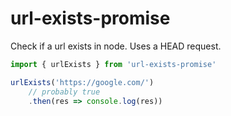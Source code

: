 # url-exists-promise

Check if a url exists in node.
Uses a HEAD request.

```ts
import { urlExists } from 'url-exists-promise'

urlExists('https://google.com/')
    // probably true
    .then(res => console.log(res))
```
